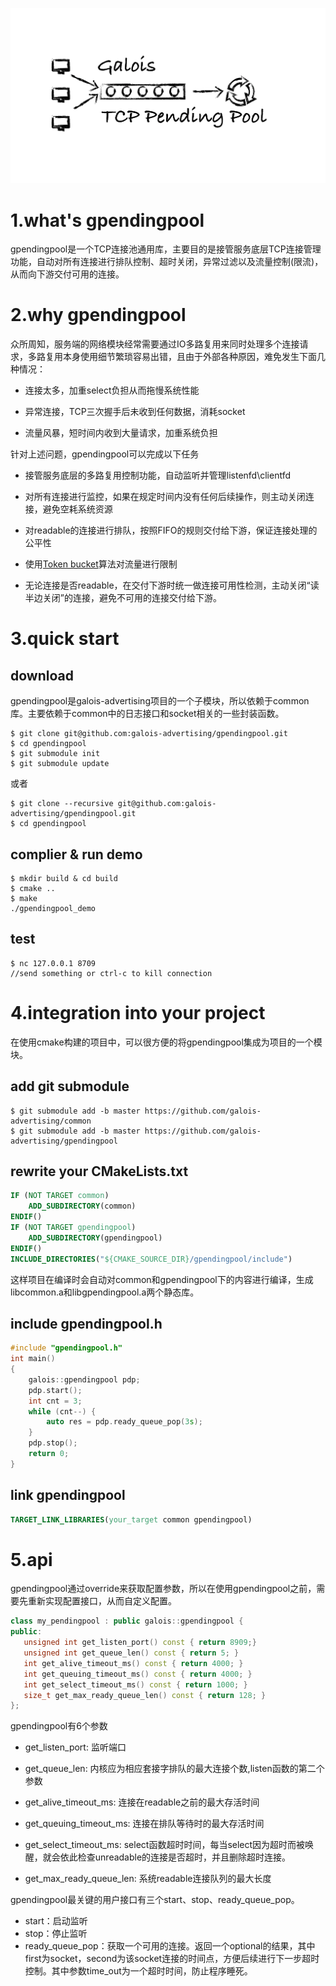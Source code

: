
![logo](./galois-tcp-pending-pool.png)

# 1.what's gpendingpool 

gpendingpool是一个TCP连接池通用库，主要目的是接管服务底层TCP连接管理功能，自动对所有连接进行排队控制、超时关闭，异常过滤以及流量控制(限流)，从而向下游交付可用的连接。

# 2.why gpendingpool

众所周知，服务端的网络模块经常需要通过IO多路复用来同时处理多个连接请求，多路复用本身使用细节繁琐容易出错，且由于外部各种原因，难免发生下面几种情况：

* 连接太多，加重select负担从而拖慢系统性能

* 异常连接，TCP三次握手后未收到任何数据，消耗socket

* 流量风暴，短时间内收到大量请求，加重系统负担

针对上述问题，gpendingpool可以完成以下任务

* 接管服务底层的多路复用控制功能，自动监听并管理listenfd\clientfd

* 对所有连接进行监控，如果在规定时间内没有任何后续操作，则主动关闭连接，避免空耗系统资源

* 对readable的连接进行排队，按照FIFO的规则交付给下游，保证连接处理的公平性

* 使用[Token bucket](https://en.wikipedia.org/wiki/Token_bucket)算法对流量进行限制

* 无论连接是否readable，在交付下游时统一做连接可用性检测，主动关闭“读半边关闭”的连接，避免不可用的连接交付给下游。


# 3.quick start

## download

gpendingpool是galois-advertising项目的一个子模块，所以依赖于common库。主要依赖于common中的日志接口和socket相关的一些封装函数。

```shell
$ git clone git@github.com:galois-advertising/gpendingpool.git
$ cd gpendingpool 
$ git submodule init
$ git submodule update
```

或者

```shell
$ git clone --recursive git@github.com:galois-advertising/gpendingpool.git
$ cd gpendingpool 
```

## complier & run demo 

```shell
$ mkdir build & cd build 
$ cmake ..
$ make 
./gpendingpool_demo
```

## test 

```shell
$ nc 127.0.0.1 8709
//send something or ctrl-c to kill connection
```

# 4.integration into your project

在使用cmake构建的项目中，可以很方便的将gpendingpool集成为项目的一个模块。

## add git submodule

```
$ git submodule add -b master https://github.com/galois-advertising/common
$ git submodule add -b master https://github.com/galois-advertising/gpendingpool
```

## rewrite your CMakeLists.txt

```cmake
IF (NOT TARGET common)
    ADD_SUBDIRECTORY(common)
ENDIF()
IF (NOT TARGET gpendingpool)
    ADD_SUBDIRECTORY(gpendingpool)
ENDIF()
INCLUDE_DIRECTORIES("${CMAKE_SOURCE_DIR}/gpendingpool/include")
```

这样项目在编译时会自动对common和gpendingpool下的内容进行编译，生成libcommon.a和libgpendingpool.a两个静态库。

## include gpendingpool.h

```cpp
#include "gpendingpool.h"
int main()
{
    galois::gpendingpool pdp;
    pdp.start();
    int cnt = 3;
    while (cnt--) {
        auto res = pdp.ready_queue_pop(3s);
    }
    pdp.stop();
    return 0;
}
```

## link gpendingpool

```cmake
TARGET_LINK_LIBRARIES(your_target common gpendingpool)
```

# 5.api

gpendingpool通过override来获取配置参数，所以在使用gpendingpool之前，需要先重新实现配置接口，从而自定义配置。

 ```cpp
class my_pendingpool : public galois::gpendingpool {
public:
    unsigned int get_listen_port() const { return 8909;}
    unsigned int get_queue_len() const { return 5; }
    int get_alive_timeout_ms() const { return 4000; }
    int get_queuing_timeout_ms() const { return 4000; }
    int get_select_timeout_ms() const { return 1000; }
    size_t get_max_ready_queue_len() const { return 128; }
};
 ```
gpendingpool有6个参数

* get_listen_port: 监听端口

* get_queue_len: 内核应为相应套接字排队的最大连接个数,listen函数的第二个参数

* get_alive_timeout_ms: 连接在readable之前的最大存活时间

* get_queuing_timeout_ms: 连接在排队等待时的最大存活时间

* get_select_timeout_ms: select函数超时时间，每当select因为超时而被唤醒，就会依此检查unreadable的连接是否超时，并且删除超时连接。

* get_max_ready_queue_len: 系统readable连接队列的最大长度


gpendingpool最关键的用户接口有三个start、stop、ready_queue_pop。

- start：启动监听
- stop：停止监听
- ready_queue_pop：获取一个可用的连接。返回一个optional的结果，其中first为socket，second为该socket连接的时间点，方便后续进行下一步超时控制。其中参数time_out为一个超时时间，防止程序睡死。





